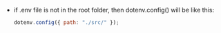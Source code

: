 - if .env file is not in the root folder, then dotenv.config() will be like this:
  ```javascript
  dotenv.config({ path: "./src/" });
  ```
